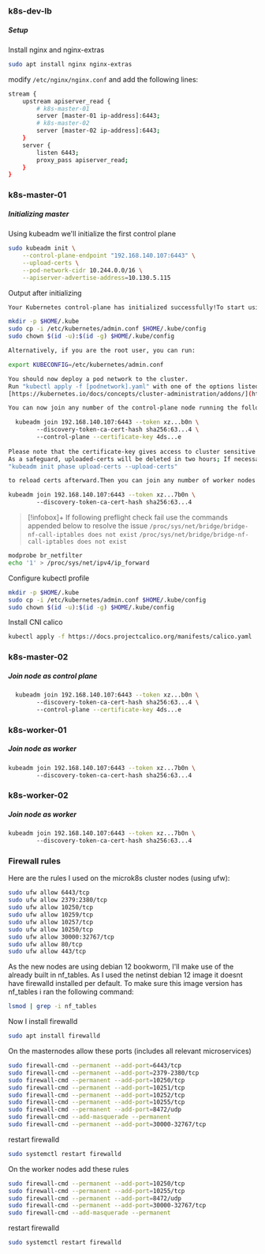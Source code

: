 ### k8s-dev-lb
##### Setup
Install nginx and nginx-extras
```bash
sudo apt install nginx nginx-extras
```

modify `/etc/nginx/nginx.conf` and add the following lines:
```bash
stream {
	upstream apiserver_read {
		# k8s-master-01
		server [master-01 ip-address]:6443;
		# k8s-master-02
		server [master-02 ip-address]:6443;
	}
	server {
		listen 6443;
		proxy_pass apiserver_read;
	}
}
```

### k8s-master-01
##### Initializing master
Using kubeadm we'll initialize the first control plane
```bash
sudo kubeadm init \
    --control-plane-endpoint "192.168.140.107:6443" \
    --upload-certs \
    --pod-network-cidr 10.244.0.0/16 \
    --apiserver-advertise-address=10.130.5.115
```

Output after initializing
```bash
Your Kubernetes control-plane has initialized successfully!To start using your cluster, you need to run the following as a regular user:

mkdir -p $HOME/.kube  
sudo cp -i /etc/kubernetes/admin.conf $HOME/.kube/config  
sudo chown $(id -u):$(id -g) $HOME/.kube/config

Alternatively, if you are the root user, you can run:

export KUBECONFIG=/etc/kubernetes/admin.conf

You should now deploy a pod network to the cluster.  
Run "kubectl apply -f [podnetwork].yaml" with one of the options listed at:  
[https://kubernetes.io/docs/concepts/cluster-administration/addons/](https://kubernetes.io/docs/concepts/cluster-administration/addons/)

You can now join any number of the control-plane node running the following command on each as root:

  kubeadm join 192.168.140.107:6443 --token xz...b0n \  
        --discovery-token-ca-cert-hash sha256:63...4 \  
        --control-plane --certificate-key 4ds...e
        
Please note that the certificate-key gives access to cluster sensitive data, keep it secret!  
As a safeguard, uploaded-certs will be deleted in two hours; If necessary, you can use  
"kubeadm init phase upload-certs --upload-certs" 

to reload certs afterward.Then you can join any number of worker nodes by running the following on each as root:

kubeadm join 192.168.140.107:6443 --token xz...7b0n \  
        --discovery-token-ca-cert-hash sha256:63...4
```

> [!infobox]+
> If following preflight check fail use the commands appended below to resolve the issue
> `/proc/sys/net/bridge/bridge-nf-call-iptables does not exist`
> `/proc/sys/net/bridge/bridge-nf-call-iptables does not exist`

```bash
modprobe br_netfilter
echo '1' > /proc/sys/net/ipv4/ip_forward 
```

Configure kubectl profile
```bash
mkdir -p $HOME/.kube
sudo cp -i /etc/kubernetes/admin.conf $HOME/.kube/config
sudo chown $(id -u):$(id -g) $HOME/.kube/config
```

Install CNI calico
```bash
kubectl apply -f https://docs.projectcalico.org/manifests/calico.yaml
```
### k8s-master-02
##### Join node as control plane
```bash
  kubeadm join 192.168.140.107:6443 --token xz...b0n \  
        --discovery-token-ca-cert-hash sha256:63...4 \  
        --control-plane --certificate-key 4ds...e
```
### k8s-worker-01
##### Join node as worker
```bash
kubeadm join 192.168.140.107:6443 --token xz...7b0n \  
        --discovery-token-ca-cert-hash sha256:63...4
```
### k8s-worker-02
##### Join node as worker
```bash
kubeadm join 192.168.140.107:6443 --token xz...7b0n \  
        --discovery-token-ca-cert-hash sha256:63...4
```

### Firewall rules
Here are the rules I used on the microk8s cluster nodes (using ufw):
```bash
sudo ufw allow 6443/tcp
sudo ufw allow 2379:2380/tcp
sudo ufw allow 10250/tcp
sudo ufw allow 10259/tcp
sudo ufw allow 10257/tcp
sudo ufw allow 10250/tcp
sudo ufw allow 30000:32767/tcp
sudo ufw allow 80/tcp
sudo ufw allow 443/tcp
```

As the new nodes are using debian 12 bookworm, I'll make use of the already built in nf_tables. As I used the netinst debian 12 image it doesnt have firewalld installed per default. To make sure this image version has nf_tables i ran the following command:
```bash
lsmod | grep -i nf_tables
``` 

Now I install firewalld
```bash
sudo apt install firewalld
```

On the masternodes allow these ports (includes all relevant microservices)
```bash
sudo firewall-cmd --permanent --add-port=6443/tcp  
sudo firewall-cmd --permanent --add-port=2379-2380/tcp  
sudo firewall-cmd --permanent --add-port=10250/tcp  
sudo firewall-cmd --permanent --add-port=10251/tcp  
sudo firewall-cmd --permanent --add-port=10252/tcp  
sudo firewall-cmd --permanent --add-port=10255/tcp  
sudo firewall-cmd --permanent --add-port=8472/udp  
sudo firewall-cmd --add-masquerade --permanent
sudo firewall-cmd --permanent --add-port=30000-32767/tcp
```

restart firewalld
```bash
sudo systemctl restart firewalld
```

On the worker nodes add these rules
```bash
sudo firewall-cmd --permanent --add-port=10250/tcp  
sudo firewall-cmd --permanent --add-port=10255/tcp  
sudo firewall-cmd --permanent --add-port=8472/udp  
sudo firewall-cmd --permanent --add-port=30000-32767/tcp 
sudo firewall-cmd --add-masquerade --permanent 
```

restart firewalld
```bash
sudo systemctl restart firewalld
```